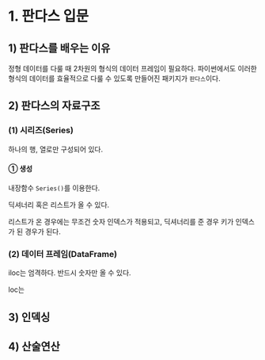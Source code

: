 # 1. 판다스 입문

## 1) 판다스를 배우는 이유

정형 데이터를 다룰 때 2차원의 형식의 데이터 프레임이 필요하다. 파이썬에서도 이러한 형식의 데이터를 효율적으로 다룰 수 있도록 만들어진 패키지가 `판다스`이다.



## 2) 판다스의 자료구조

### (1) 시리즈(Series)

하나의 행, 열로만 구성되어 있다.

#### ① 생성

내장함수 `Series()`를 이용한다.

딕셔너리 혹은 리스트가 올 수 있다.

리스트가 온 경우에는 무조건 숫자 인덱스가 적용되고, 딕셔너리를 준 경우 키가 인덱스가 된 경우가 된다. 





### (2) 데이터 프레임(DataFrame)





iloc는 엄격하다. 반드시 숫자만 올 수 있다.

loc는 

## 3) 인덱싱



## 4) 산술연산

